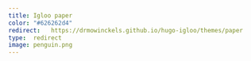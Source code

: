 ```yaml
---
title: Igloo paper
color: "#626262d4"
redirect:   https://drmowinckels.github.io/hugo-igloo/themes/paper
type:  redirect
image: penguin.png
---
```

